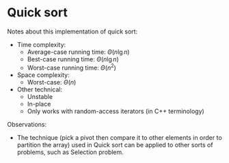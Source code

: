 # Quick sort
Notes about this implementation of quick sort:
* Time complexity:
    * Average-case running time: $\Theta(n\lg n)$
    * Best-case running time: $\Theta(n\lg n)$
    * Worst-case running time: $\Theta(n^2)$
* Space complexity: 
    * Worst-case: $\Theta(n)$
* Other technical:
    * Unstable
    * In-place
    * Only works with random-access iterators (in C++ terminology)

Observations:
* The technique (pick a pivot then compare it to other elements in order to partition the array) used in Quick sort can be applied to other sorts of problems, such as Selection problem.